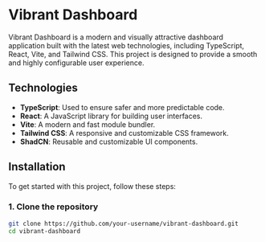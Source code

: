# Vibrant Dashboard

Vibrant Dashboard is a modern and visually attractive dashboard application built with the latest web technologies, including TypeScript, React, Vite, and Tailwind CSS. This project is designed to provide a smooth and highly configurable user experience.

## Technologies

- **TypeScript**: Used to ensure safer and more predictable code.
- **React**: A JavaScript library for building user interfaces.
- **Vite**: A modern and fast module bundler.
- **Tailwind CSS**: A responsive and customizable CSS framework.
- **ShadCN**: Reusable and customizable UI components.
  
## Installation

To get started with this project, follow these steps:

### 1. Clone the repository

```bash
git clone https://github.com/your-username/vibrant-dashboard.git
cd vibrant-dashboard
